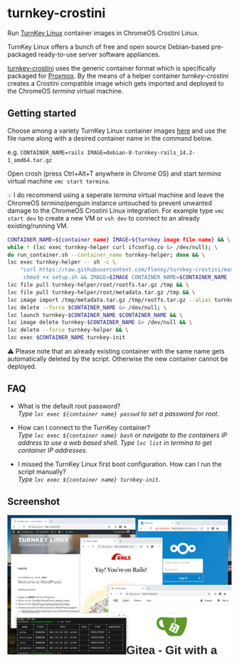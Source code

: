 # turnkey-crostini

Run [TurnKey Linux](https://www.turnkeylinux.org/) container images in ChromeOS Crostini Linux.

TurnKey Linux offers a bunch of free and open source Debian-based pre-packaged ready-to-use server software appliances.

[turnkey-crostini](https://github.com/flenny/turnkey-crostini) uses the generic container format which is specifically packaged for [Proxmox](https://www.proxmox.com/en/). By the means of a helper container _turnkey-crostini_ creates a Crostini compatible image which gets imported and deployed to the ChromeOS _termina_ virtual machine.

## Getting started

Choose among a variety TurnKey Linux container images [here](http://mirror.turnkeylinux.org/turnkeylinux/images/proxmox/) and use the file name along with a desired container name in the command below.

e.g. `CONTAINER_NAME=rails IMAGE=debian-8-turnkey-rails_14.2-1_amd64.tar.gz`

Open crosh (press Ctrl+Alt+T anywhere in Chrome OS) and start _termina_ virtual machine `vmc start termina`.

:bulb: I do recommend using a seperate _termina_ virtual machine and leave the ChromeOS _termina_/penguin instance untouched to prevent unwanted damage to the ChromeOS Crostini Linux integration. For example type `vmc start dev` to create a new VM or `vsh dev` to connect to an already existing/running VM.

```bash
CONTAINER_NAME=${container name} IMAGE=${turnkey image file name} && \
while ! (lxc exec turnkey-helper curl ifconfig.co &> /dev/null); \
do run_container.sh --container_name turnkey-helper; done && \
lxc exec turnkey-helper -- sh -c \
    "curl https://raw.githubusercontent.com/flenny/turnkey-crostini/master/setup.sh > setup.sh && \
     chmod +x setup.sh && IMAGE=$IMAGE CONTAINER_NAME=$CONTAINER_NAME ./setup.sh" && \
lxc file pull turnkey-helper/root/rootfs.tar.gz /tmp && \
lxc file pull turnkey-helper/root/metadata.tar.gz /tmp && \
lxc image import /tmp/metadata.tar.gz /tmp/rootfs.tar.gz --alias turnkey-$CONTAINER_NAME && \
lxc delete --force $CONTAINER_NAME &> /dev/null; \
lxc launch turnkey-$CONTAINER_NAME $CONTAINER_NAME && \
lxc image delete turnkey-$CONTAINER_NAME &> /dev/null && \
lxc delete --force turnkey-helper && \
lxc exec $CONTAINER_NAME turnkey-init
```

:warning: Please note that an already existing container with the same name gets automatically deleted by the script. Otherwise the new container cannot be deployed.

## FAQ
* What is the default root password?\
_Type `lxc exec ${container name} passwd` to set a password for root._

* How can I connect to the TurnKey container?\
_Type `lxc exec ${container name} bash` or navigate to the containers IP address to use a web based shell. Type `lxc list` in termina to get container IP addresses._

* I missed the TurnKey Linux first boot configuration. How can I run the script manually?\
_Type `lxc exec ${container name} turnkey-init`._

## Screenshot

![TurnKey Linux Apps](assets/turnkey-apps.png)

